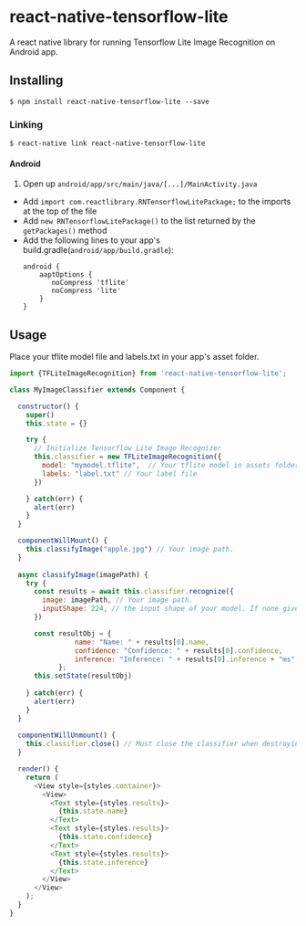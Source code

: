 
# react-native-tensorflow-lite

A react native library for running Tensorflow Lite Image Recognition on Android app.

## Installing

`$ npm install react-native-tensorflow-lite --save`

### Linking

`$ react-native link react-native-tensorflow-lite`

#### Android

1. Open up `android/app/src/main/java/[...]/MainActivity.java`
  - Add `import com.reactlibrary.RNTensorflowLitePackage;` to the imports at the top of the file
  - Add `new RNTensorflowLitePackage()` to the list returned by the `getPackages()` method
  - Add the following lines to your app's build.gradle(`android/app/build.gradle`):
  	```
  	android {
		aaptOptions {
		   noCompress 'tflite'
		   noCompress 'lite'
		}
	}
  	```

## Usage
Place your tflite model file and labels.txt in your app's asset folder. 

```javascript
import {TFLiteImageRecognition} from 'react-native-tensorflow-lite';

class MyImageClassifier extends Component {

  constructor() {
    super()
    this.state = {}

    try {
	  // Initialize Tensorflow Lite Image Recognizer
      this.classifier = new TFLiteImageRecognition({
        model: "mymodel.tflite",  // Your tflite model in assets folder.
        labels: "label.txt" // Your label file
      })

    } catch(err) {
      alert(err)
    }
  }

  componentWillMount() {
	this.classifyImage("apple.jpg") // Your image path.
  }
  
  async classifyImage(imagePath) {
	try {
      const results = await this.classifier.recognize({
        image: imagePath, // Your image path.
        inputShape: 224, // the input shape of your model. If none given, it will be default to 224.
      })

      const resultObj = {
				name: "Name: " + results[0].name,  
				confidence: "Confidence: " + results[0].confidence, 
				inference: "Inference: " + results[0].inference + "ms"
			};
      this.setState(resultObj)
		
    } catch(err) {
      alert(err)
    }   
  }
  
  componentWillUnmount() {
    this.classifier.close() // Must close the classifier when destroying or unmounting component to release object.
  }

  render() {
    return (
      <View style={styles.container}>
        <View>
          <Text style={styles.results}>
            {this.state.name}
          </Text>
          <Text style={styles.results}>
            {this.state.confidence}
          </Text>
          <Text style={styles.results}>
            {this.state.inference}
          </Text>
        </View>
      </View>
    );
  }
}
```
  